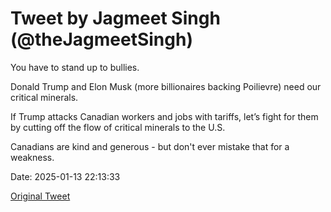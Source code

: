 # Tweet by Jagmeet Singh (@theJagmeetSingh)

You have to stand up to bullies. 

Donald Trump and Elon Musk (more billionaires backing Poilievre) need our critical minerals.

If Trump attacks Canadian workers and jobs with tariffs, let’s fight for them by cutting off the flow of critical minerals to the U.S. 

Canadians are kind and generous - but don't ever mistake that for a weakness.

Date: 2025-01-13 22:13:33

[Original Tweet](https://x.com/theJagmeetSingh/status/1878928397197533345)
